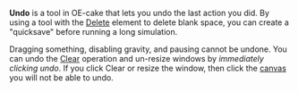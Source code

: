 **Undo** is a tool in OE-cake that lets you undo the last action you did. By using a tool with the [Delete](/Delete.md "Delete") element to delete blank space, you can create a "quicksave" before running a long simulation.

Dragging something, disabling gravity, and pausing cannot be undone. You can undo the [Clear](/Clear.md "Clear") operation and un-resize windows by *immediately clicking undo*. If you click Clear or resize the window, then click the [canvas](/canvas.md "canvas") you will not be able to undo.
